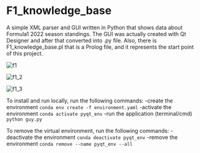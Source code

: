 # F1_knowledge_base
A simple XML parser and GUI written in Python that shows data about Formula1 2022 season standings.
The GUI was actually created with Qt Designer and after that converted into .py file.
Also, there is F1_knowledge_base.pl that is a Prolog file, and it represents the start point of this project. 

![f1](https://user-images.githubusercontent.com/62925188/231102998-737809e9-d86c-473c-a967-40b85da45268.jpg)


![f1_2](https://user-images.githubusercontent.com/62925188/231103031-3eb82cd0-0438-4acc-a653-1d7cafed2745.jpg)


![f1_3](https://user-images.githubusercontent.com/62925188/231103051-8bbace37-21e5-4169-a294-3f618eef783f.jpg)

To install and run locally, run the following commands:
-create the environment
```conda env create -f environment.yaml```
-activate the environment
```conda activate pyqt_env```
-run the application (terminal/cmd)
```python guy.py```

To remove the virtual environment, run the following commands:
-deactivate the environment
```conda deactivate pyqt_env```
-remove the environment
```conda remove --name pyqt_env --all```